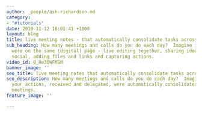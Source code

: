 ```yaml
---
author: _people/ash-richardson.md
category:
- "#tutorials"
date: 2019-11-12 16:01:41 +1000
layout: blog
title: live meeting notes - that automatically consolidate tasks across all meetings
sub_heading: How many meetings and calls do you do each day?  Imagine if all participants
  were on the same (digital) page - live editing together, sharing ideas within structured
  social, adding files and links and capturing actions.
video_id: O_He3QWFKGM
banner_image: ''
seo_title: live meeting notes that automatically consolidate tasks across all meetings
seo_description: How many meetings and calls do you do each day?  Imagine if all of
  your actions, received and delegated, were automatically consolidated across all
  meetings.
feature_image: ''

---
```

